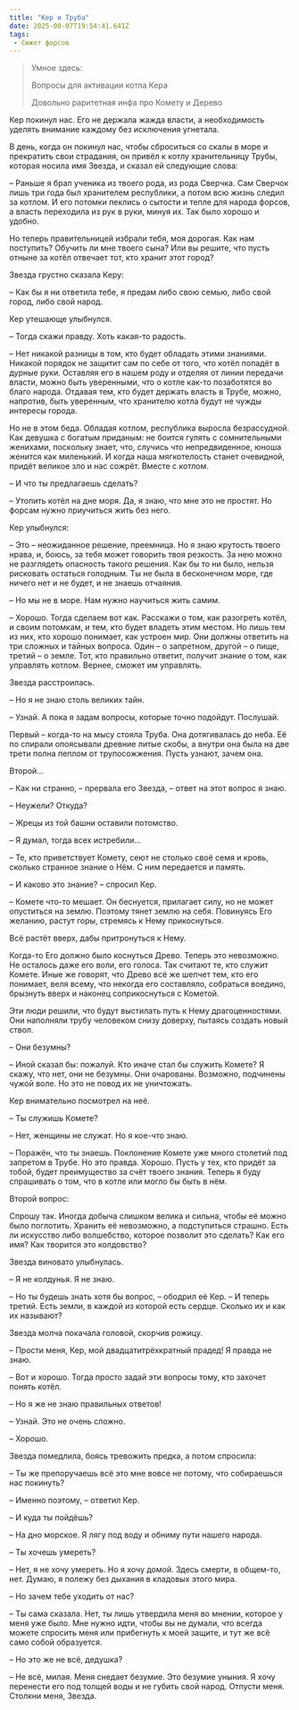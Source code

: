 ```yaml
---
title: "Кер и Труба"
date: 2025-08-07T19:54:41.641Z
tags:
 - Сюжет форсов
---
```


> Умное здесь:
>
> Вопросы для активации котла Кера
>
> Довольно раритетная инфа про Комету и Дерево

Кер покинул нас. Его не держала жажда власти, а необходимость уделять
внимание каждому без исключения угнетала.

В день, когда он покинул нас, чтобы сброситься со скалы в море и
прекратить свои страдания, он привёл к котлу хранительницу Трубы,
которая носила имя Звезда, и сказал ей следующие слова:

– Раньше я брал ученика из твоего рода, из рода Сверчка. Сам Сверчок
лишь три года был хранителем республики, а потом всю жизнь следил за
котлом. И его потомки пеклись о сытости и тепле для народа форсов, а
власть переходила из рук в руки, минуя их. Так было хорошо и удобно.

Но теперь правительницей избрали тебя, моя дорогая. Как нам поступить?
Обучить ли мне твоего сына? Или вы решите, что пусть отныне за котёл
отвечает тот, кто хранит этот город?

Звезда грустно сказала Керу:

– Как бы я ни ответила тебе, я предам либо свою семью, либо свой город,
либо свой народ.

Кер утешающе улыбнулся.

– Тогда скажи правду. Хоть какая-то радость.

– Нет никакой разницы в том, кто будет обладать этими знаниями. Никакой
порядок не защитит сам по себе от того, что котёл попадёт в дурные руки.
Оставляя его в нашем роду и отделяя от линии передачи власти, можно быть
уверенными, что о котле как-то позаботятся во благо народа. Отдавая тем,
кто будет держать власть в Трубе, можно, напротив, быть уверенным, что
хранителю котла будут не чужды интересы города.

Но не в этом беда. Обладая котлом, республика выросла безрассудной. Как
девушка с богатым приданым: не боится гулять с сомнительными женихами,
поскольку знает, что, случись что непредвиденное, юноша женится как
миленький. И когда наша мягкотелость станет очевидной, придёт великое
зло и нас сожрёт. Вместе с котлом.

– И что ты предлагаешь сделать?

– Утопить котёл на дне моря. Да, я знаю, что мне это не простят. Но
форсам нужно приучиться жить без него.

Кер улыбнулся:

– Это – неожиданное решение, преемница. Но я знаю крутость твоего нрава,
и, боюсь, за тебя может говорить твоя резкость. За нею можно не
разглядеть опасность такого решения. Как бы то ни было, нельзя рисковать
остаться голодным. Ты не была в бесконечном море, где ничего нет и не
будет, и не знаешь отчаяния.

– Но мы не в море. Нам нужно научиться жить самим.

– Хорошо. Тогда сделаем вот как. Расскажи о том, как разогреть котёл, и
своим потомкам, и тем, кто будет владеть этим местом. Но лишь тем из
них, кто хорошо понимает, как устроен мир. Они должны ответить на три
сложных и тайных вопроса. Один – о запретном, другой – о пище, третий –
о земле. Тот, кто правильно ответит, получит знание о том, как управлять
котлом. Вернее, сможет им управлять.

Звезда расстроилась.

– Но я не знаю столь великих тайн.

– Узнай. А пока я задам вопросы, которые точно подойдут. Послушай.

Первый – когда-то на мысу стояла Труба. Она дотягивалась до неба. Её по
спирали опоясывали древние литые скобы, а внутри она была на две трети
полна пеплом от трупосожжения. Пусть узнают, зачем она.

Второй…

– Как ни странно, – прервала его Звезда, – ответ на этот вопрос я знаю.

– Неужели? Откуда?

– Жрецы из той башни оставили потомство.

– Я думал, тогда всех истребили…

– Те, кто приветствует Комету, сеют не столько своё семя и кровь,
сколько странное знание о Нём. С ним передается и память.

– И каково это знание? – спросил Кер.

– Комете что-то мешает. Он беснуется, прилагает силу, но не может
опуститься на землю. Поэтому тянет землю на себя. Повинуясь Его желанию,
растут горы, стремясь к Нему прикоснуться.

Всё растёт вверх, дабы притронуться к Нему.

Когда-то Его должно было коснуться Древо. Теперь это невозможно. Не
осталось даже его воли, его голоса. Так считают те, кто служит Комете.
Иные же говорят, что Древо всё же шепчет тем, кто его понимает, веля
всему, что некогда его составляло, собраться воедино, брызнуть вверх и
наконец соприкоснуться с Кометой.

Эти люди решили, что будут выстилать путь к Нему драгоценностями. Они
наполняли трубу человеком снизу доверху, пытаясь создать новый ствол.

– Они безумны?

– Иной сказал бы: пожалуй. Кто иначе стал бы служить Комете? Я скажу,
что нет, они не безумны. Они очарованы. Возможно, подчинены чужой воле.
Но это не повод их не уничтожать.

Кер внимательно посмотрел на неё.

– Ты служишь Комете?

– Нет, женщины не служат. Но я кое-что знаю.

– Поражён, что ты знаешь. Поклонение Комете уже много столетий под
запретом в Трубе. Но это правда. Хорошо. Пусть у тех, кто придёт за
тобой, будет преимущество за счёт твоего знания. Теперь я буду
спрашивать о том, что в котле или могло бы быть в нём.

Второй вопрос:

Спрошу так. Иногда добыча слишком велика и сильна, чтобы её можно было
поглотить. Хранить её невозможно, а подступиться страшно. Есть ли
искусство либо волшебство, которое позволит это сделать? Как его имя?
Как творится это колдовство?

Звезда виновато улыбнулась.

– Я не колдунья. Я не знаю.

– Но ты будешь знать хотя бы вопрос, – ободрил её Кер. – И теперь
третий. Есть земли, в каждой из которой есть сердце. Сколько их и как их
называют?

Звезда молча покачала головой, скорчив рожицу.

– Прости меня, Кер, мой двадцатитрёхкратный прадед! Я правда не знаю.

– Вот и хорошо. Тогда просто задай эти вопросы тому, кто захочет понять
котёл.

– Но я же не знаю правильных ответов!

– Узнай. Это не очень сложно.

– Хорошо.

Звезда помедлила, боясь тревожить предка, а потом спросила:

– Ты же препоручаешь всё это мне вовсе не потому, что собираешься нас
покинуть?

– Именно поэтому, – ответил Кер.

– И куда ты пойдёшь?

– На дно морское. Я лягу под воду и обниму пути нашего народа.

– Ты хочешь умереть?

– Нет, я не хочу умереть. Но я хочу домой. Здесь смерти, в общем-то,
нет. Думаю, я полежу без дыхания в кладовых этого мира.

– Но зачем тебе уходить от нас?

– Ты сама сказала. Нет, ты лишь утвердила меня во мнении, которое у меня
уже было. Мне нужно идти, чтобы вы не думали, что всегда можете спросить
меня или прибегнуть к моей защите, и тут же всё само собой образуется.

– Но это же не всё, дедушка?

– Не всё, милая. Меня снедает безумие. Это безумие уныния. Я хочу
перенести его под толщей воды и не губить свой народ. Отпусти меня.
Столкни меня, Звезда.
